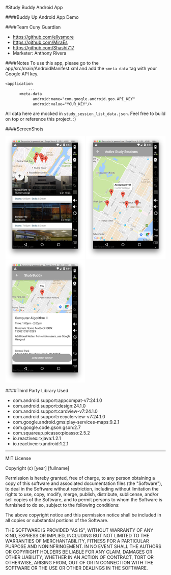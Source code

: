 #Study Buddy Android App

####Buddy Up Android App Demo

####Team Cuny Guardian

- https://github.com/ellysmore
- https://github.com/MiraEs
- https://github.com/Shashi717
- Marketer: Anthony Rivera


####Notes
To use this app, please go to the app/src/main/AndroidManifest.xml and add the `<meta-data` tag with your Google API key.

```
<application
          ...
      <meta-data
            android:name="com.google.android.geo.API_KEY"
            android:value="YOUR_KEY"/>
```

All data here are mocked in `study_session_list_data.json`.
Feel free to build on top or reference this project. :)


####ScreenShots

<img width="250" alt="Home Screen View" src="https://github.com/MiraEs/cunyhackathon/blob/master/StudyBuddyAndroid/images/home.png?raw=true">
<img width="250" alt="Detailed Map View" src="https://github.com/MiraEs/cunyhackathon/blob/master/StudyBuddyAndroid/images/map_detailed.png?raw=true">
<img width="250" alt="Detailed Study Session View" src="https://github.com/MiraEs/cunyhackathon/blob/master/StudyBuddyAndroid/images/session_detailed.png?raw=true">


####Third Party Library Used

- com.android.support:appcompat-v7:24.1.0
- com.android.support:design:24.1.0
- com.android.support:cardview-v7:24.1.0
- com.android.support:recyclerview-v7:24.1.0
- com.google.android.gms:play-services-maps:9.2.1
- com.google.code.gson:gson:2.7
- com.squareup.picasso:picasso:2.5.2
- io.reactivex:rxjava:1.2.1
- io.reactivex:rxandroid:1.2.1

___


MIT License

Copyright (c) [year] [fullname]

Permission is hereby granted, free of charge, to any person obtaining a copy
of this software and associated documentation files (the "Software"), to deal
in the Software without restriction, including without limitation the rights
to use, copy, modify, merge, publish, distribute, sublicense, and/or sell
copies of the Software, and to permit persons to whom the Software is
furnished to do so, subject to the following conditions:

The above copyright notice and this permission notice shall be included in all
copies or substantial portions of the Software.

THE SOFTWARE IS PROVIDED "AS IS", WITHOUT WARRANTY OF ANY KIND, EXPRESS OR
IMPLIED, INCLUDING BUT NOT LIMITED TO THE WARRANTIES OF MERCHANTABILITY,
FITNESS FOR A PARTICULAR PURPOSE AND NONINFRINGEMENT. IN NO EVENT SHALL THE
AUTHORS OR COPYRIGHT HOLDERS BE LIABLE FOR ANY CLAIM, DAMAGES OR OTHER
LIABILITY, WHETHER IN AN ACTION OF CONTRACT, TORT OR OTHERWISE, ARISING FROM,
OUT OF OR IN CONNECTION WITH THE SOFTWARE OR THE USE OR OTHER DEALINGS IN THE
SOFTWARE.



